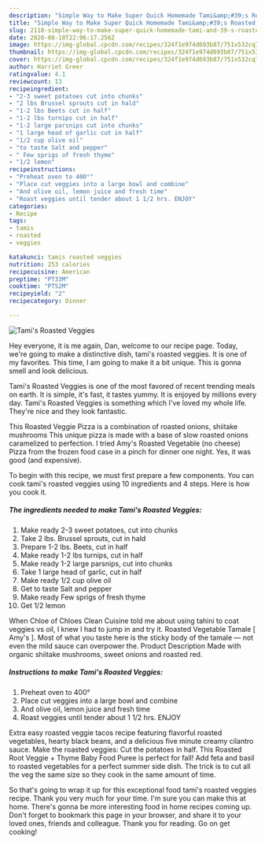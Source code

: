 ```yaml
---
description: "Simple Way to Make Super Quick Homemade Tami&amp;#39;s Roasted Veggies"
title: "Simple Way to Make Super Quick Homemade Tami&amp;#39;s Roasted Veggies"
slug: 2110-simple-way-to-make-super-quick-homemade-tami-and-39-s-roasted-veggies
date: 2020-08-10T22:06:17.256Z
image: https://img-global.cpcdn.com/recipes/324f1e974d693b87/751x532cq70/tamis-roasted-veggies-recipe-main-photo.jpg
thumbnail: https://img-global.cpcdn.com/recipes/324f1e974d693b87/751x532cq70/tamis-roasted-veggies-recipe-main-photo.jpg
cover: https://img-global.cpcdn.com/recipes/324f1e974d693b87/751x532cq70/tamis-roasted-veggies-recipe-main-photo.jpg
author: Harriet Greer
ratingvalue: 4.1
reviewcount: 13
recipeingredient:
- "2-3 sweet potatoes cut into chunks"
- "2 lbs Brussel sprouts cut in hald"
- "1-2 lbs Beets cut in half"
- "1-2 lbs turnips cut in half"
- "1-2 large parsnips cut into chunks"
- "1 large head of garlic cut in half"
- "1/2 cup olive oil"
- "to taste Salt and pepper"
- " Few sprigs of fresh thyme"
- "1/2 lemon"
recipeinstructions:
- "Preheat oven to 400°"
- "Place cut veggies into a large bowl and combine"
- "And olive oil, lemon juice and fresh time"
- "Roast veggies until tender about 1 1/2 hrs. ENJOY"
categories:
- Recipe
tags:
- tamis
- roasted
- veggies

katakunci: tamis roasted veggies 
nutrition: 253 calories
recipecuisine: American
preptime: "PT33M"
cooktime: "PT52M"
recipeyield: "2"
recipecategory: Dinner

---
```



![Tami&#39;s Roasted Veggies](https://img-global.cpcdn.com/recipes/324f1e974d693b87/751x532cq70/tamis-roasted-veggies-recipe-main-photo.jpg)

Hey everyone, it is me again, Dan, welcome to our recipe page. Today, we're going to make a distinctive dish, tami&#39;s roasted veggies. It is one of my favorites. This time, I am going to make it a bit unique. This is gonna smell and look delicious.

Tami&#39;s Roasted Veggies is one of the most favored of recent trending meals on earth. It is simple, it's fast, it tastes yummy. It is enjoyed by millions every day. Tami&#39;s Roasted Veggies is something which I've loved my whole life. They're nice and they look fantastic.

This Roasted Veggie Pizza is a combination of roasted onions, shiitake mushrooms This unique pizza is made with a base of slow roasted onions caramelized to perfection. I tried Amy&#39;s Roasted Vegetable (no cheese) Pizza from the frozen food case in a pinch for dinner one night. Yes, it was good (and expensive).


To begin with this recipe, we must first prepare a few components. You can cook tami&#39;s roasted veggies using 10 ingredients and 4 steps. Here is how you cook it.

<!--inarticleads1-->

##### The ingredients needed to make Tami&#39;s Roasted Veggies:

1. Make ready 2-3 sweet potatoes, cut into chunks
1. Take 2 lbs. Brussel sprouts, cut in hald
1. Prepare 1-2 lbs. Beets, cut in half
1. Make ready 1-2 lbs turnips, cut in half
1. Make ready 1-2 large parsnips, cut into chunks
1. Take 1 large head of garlic, cut in half
1. Make ready 1/2 cup olive oil
1. Get to taste Salt and pepper
1. Make ready  Few sprigs of fresh thyme
1. Get 1/2 lemon


When Chloe of Chloes Clean Cuisine told me about using tahini to coat veggies vs oil, I knew I had to jump in and try it. Roasted Vegetable Tamale [ Amy&#39;s ]. Most of what you taste here is the sticky body of the tamale — not even the mild sauce can overpower the. Product Description Made with organic shiitake mushrooms, sweet onions and roasted red. 

<!--inarticleads2-->

##### Instructions to make Tami&#39;s Roasted Veggies:

1. Preheat oven to 400°
1. Place cut veggies into a large bowl and combine
1. And olive oil, lemon juice and fresh time
1. Roast veggies until tender about 1 1/2 hrs. ENJOY


Extra easy roasted veggie tacos recipe featuring flavorful roasted vegetables, hearty black beans, and a delicious five minute creamy cilantro sauce. Make the roasted veggies: Cut the potatoes in half. This Roasted Root Veggie + Thyme Baby Food Puree is perfect for fall! Add feta and basil to roasted vegetables for a perfect summer side dish. The trick is to cut all the veg the same size so they cook in the same amount of time. 

So that's going to wrap it up for this exceptional food tami&#39;s roasted veggies recipe. Thank you very much for your time. I'm sure you can make this at home. There's gonna be more interesting food in home recipes coming up. Don't forget to bookmark this page in your browser, and share it to your loved ones, friends and colleague. Thank you for reading. Go on get cooking!
